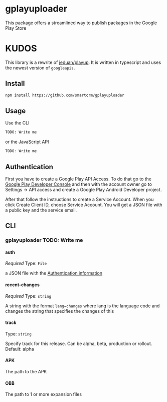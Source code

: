 # gplayuploader

This package offers a streamlined way to publish packages in the Google Play Store

# KUDOS  

This library is a rewrite of [jeduan/playup](https://github.com/jeduan/playup). It is written in typescript and uses the newest version of `googleapis`.

## Install

```bash
npm install https://github.com/smartcrm/gplayuploader
```

## Usage

Use the CLI

```bash
TODO: Write me
```

or the JavaScript API

```javascript
TODO: Write me
```

## Authentication

First you have to create a Google Play API Access. To do that go to the
[Google Play Developer Console](https://play.google.com/apps/publish) and then
with the account owner go to Settings -> API access and create a Google Play
Android Developer project.

After that follow the instructions to create a Service Account.
When you click Create Client ID, choose Service Account. You will get a JSON file
with a public key and the service email.

## CLI

### gplayuploader TODO: Write me

#### auth

_Required_
Type: `File`

a JSON file with the [Authentication information](#authentication)

#### recent-changes

_Required_
Type: `string`

A string with the format `lang=changes` where lang is the language code and changes the string that specifies the changes of this

#### track

Type: `string`

Specify track for this release. Can be alpha, beta, production or rollout. Default: alpha

#### APK

The path to the APK

#### OBB

The path to 1 or more expansion files
